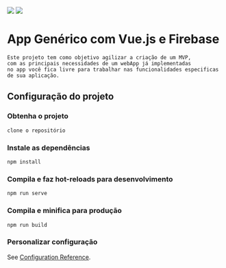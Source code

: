 <img src="https://img.shields.io/badge/JavaScript-F7DF1E?style=for-the-badge&logo=javascript&logoColor=black
" />
<img src="https://img.shields.io/badge/Vue.js-35495E?style=for-the-badge&logo=vue.js&logoColor=4FC08D
" />
# App Genérico com Vue.js e Firebase
```
Este projeto tem como objetivo agilizar a criação de um MVP,
com as principais necessidades de um webApp já implementadas 
no app você fica livre para trabalhar nas funcionalidades especificas
de sua aplicação.

```

## Configuração do projeto

### Obtenha o projeto
```
clone o repositório
```
### Instale as dependências
```
npm install
```

### Compila e faz hot-reloads para desenvolvimento
```
npm run serve
```

### Compila e minifica para produção
```
npm run build
```

### Personalizar configuração
See [Configuration Reference](https://cli.vuejs.org/config/).
